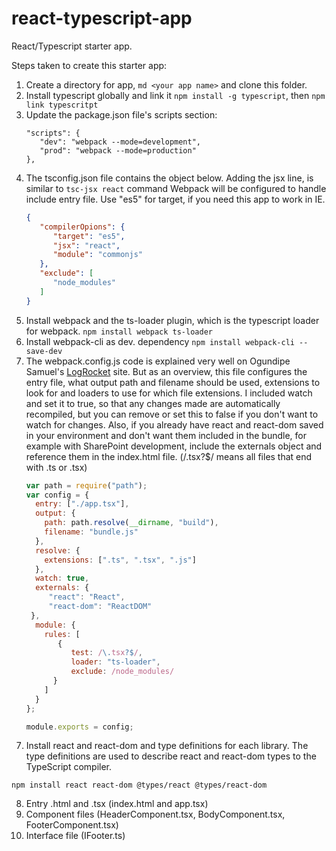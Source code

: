 # react-typescript-app
React/Typescript starter app.

Steps taken to create this starter app:
1. Create a directory for app, `md <your app name>` and clone this folder.
2. Install typescript globally and link it `npm install -g typescript`, then `npm link typescritpt`
3. Update the package.json file's scripts section:
   ```
   "scripts": {
      "dev": "webpack --mode=development",
      "prod": "webpack --mode=production"
   },
   ```
4. The tsconfig.json file contains the object below. Adding the jsx line, is similar to `tsc-jsx react` command  Webpack will be configured to handle include entry file. Use "es5" for target, if you need this app to work in IE.
   ```json
   {
      "compilerOpions": {
         "target": "es5", 
         "jsx": "react",
         "module": "commonjs"
      },
      "exclude": [
         "node_modules"
      ]
   }
   ```
5. Install webpack and the ts-loader plugin, which is the typescript loader for webpack.
   `npm install webpack ts-loader`
6. Install webpack-cli as dev. dependency
   `npm install webpack-cli --save-dev`
7. The webpack.config.js code is explained very well on Ogundipe Samuel's <a href="https://blog.logrocket.com/how-why-a-guide-to-using-typescript-with-react-fffb76c61614">LogRocket</a> site. But as an overview, this file configures the entry file, what output path and filename should be used, extensions to look for and loaders to use for which file extensions. I included watch and set it to true, so that any changes made are automatically recompiled, but you can remove or set this to false if you don't want to watch for changes. Also, if you already have react and react-dom saved in your environment and don't want them included in the bundle, for example with SharePoint development, include the externals object and reference them in the index.html file. (/\.tsx?$/ means all files that end with .ts or .tsx) 
   ```javascript
   var path = require("path");
   var config = {
     entry: ["./app.tsx"],
     output: {
       path: path.resolve(__dirname, "build"),
       filename: "bundle.js"
     },  
     resolve: {
       extensions: [".ts", ".tsx", ".js"]
     },
     watch: true,
     externals: {
        "react": "React",
        "react-dom": "ReactDOM"
    },
     module: {
       rules: [
          {
             test: /\.tsx?$/,
             loader: "ts-loader",
             exclude: /node_modules/
         }
       ]
     }     
   };
   
   module.exports = config;
   ```
  7) Install react and react-dom and type definitions for each library. The type definitions are used to describe react and react-dom types to the TypeScript compiler.
  ```
  npm install react react-dom @types/react @types/react-dom
  ```
  8) Entry .html and .tsx (index.html and app.tsx)
  9) Component files (HeaderComponent.tsx, BodyComponent.tsx, FooterComponent.tsx)
  10) Interface file (IFooter.ts)
  
  

